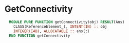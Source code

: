 # GetConnectivity

```fortran
  MODULE PURE FUNCTION getConnectivity(obj) RESULT(Ans)
    CLASS(ReferenceElement_), INTENT(IN) :: obj
    INTEGER(I4B), ALLOCATABLE :: ans(:)
  END FUNCTION getConnectivity
```
